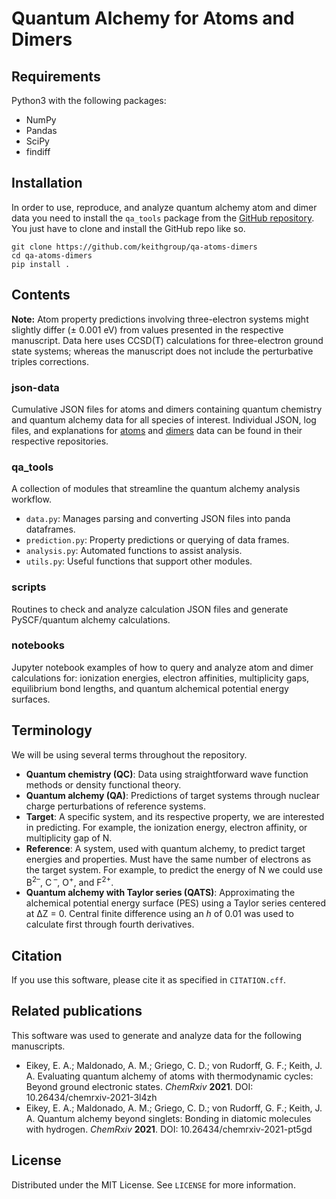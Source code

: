 # Quantum Alchemy for Atoms and Dimers

## Requirements

Python3 with the following packages:

- NumPy
- Pandas
- SciPy
- findiff

## Installation

In order to use, reproduce, and analyze quantum alchemy atom and dimer data you need to install the `qa_tools` package from the [GitHub repository](https://github.com/keithgroup/qa-atoms-dimers).
You just have to clone and install the GitHub repo like so.

```text
git clone https://github.com/keithgroup/qa-atoms-dimers
cd qa-atoms-dimers
pip install .
```

## Contents

**Note:** Atom property predictions involving three-electron systems might slightly differ (&#177; 0.001 eV) from values presented in the respective manuscript.
Data here uses CCSD(T) calculations for three-electron ground state systems; whereas the manuscript does not include the perturbative triples corrections.

### json-data

Cumulative JSON files for atoms and dimers containing quantum chemistry and quantum alchemy data for all species of interest.
Individual JSON, log files, and explanations for [atoms](https://github.com/keithgroup/qa-atoms-data) and [dimers](https://github.com/keithgroup/qa-dimers-data) data can be found in their respective repositories.

### qa_tools

A collection of modules that streamline the quantum alchemy analysis workflow.

- `data.py`: Manages parsing and converting JSON files into panda dataframes.
- `prediction.py`: Property predictions or querying of data frames.
- `analysis.py`: Automated functions to assist analysis.
- `utils.py`: Useful functions that support other modules.

### scripts

Routines to check and analyze calculation JSON files and generate PySCF/quantum alchemy calculations.

### notebooks

Jupyter notebook examples of how to query and analyze atom and dimer calculations for: ionization energies, electron affinities, multiplicity gaps, equilibrium bond lengths, and quantum alchemical potential energy surfaces.

## Terminology

We will be using several terms throughout the repository.

- **Quantum chemistry (QC)**: Data using straightforward wave function methods or density functional theory.
- **Quantum alchemy (QA)**: Predictions of target systems through nuclear charge perturbations of reference systems.
- **Target**: A specific system, and its respective property, we are interested in predicting.
For example, the ionization energy, electron affinity, or multiplicity gap of N.
- **Reference**: A system, used with quantum alchemy, to predict target energies and properties.
Must have the same number of electrons as the target system.
For example, to predict the energy of N we could use B<sup>2&ndash;</sup>, C<sup> &ndash;</sup>, O<sup>+</sup>, and F<sup>2+</sup>.
- **Quantum alchemy with Taylor series (QATS)**: Approximating the alchemical potential energy surface (PES) using a Taylor series centered at &#8710;Z = 0.
Central finite difference using an *h* of 0.01 was used to calculate first through fourth derivatives.

## Citation

If you use this software, please cite it as specified in `CITATION.cff`.

## Related publications

This software was used to generate and analyze data for the following manuscripts.

- Eikey, E. A.; Maldonado, A. M.; Griego, C. D.; von Rudorff, G. F.; Keith, J. A. Evaluating quantum alchemy of atoms with thermodynamic cycles: Beyond ground electronic states. *ChemRxiv* **2021**. DOI: 10.26434/chemrxiv-2021-3l4zh
- Eikey, E. A.; Maldonado, A. M.; Griego, C. D.; von Rudorff, G. F.; Keith, J. A. Quantum alchemy beyond singlets: Bonding in diatomic molecules with hydrogen. *ChemRxiv* **2021**. DOI: 10.26434/chemrxiv-2021-pt5gd

## License

Distributed under the MIT License. See `LICENSE` for more information.